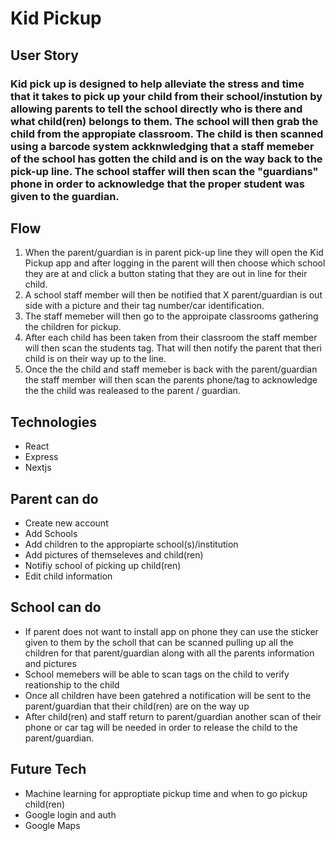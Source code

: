 # Kid Pickup

## User Story

### Kid pick up is designed to help alleviate the stress and time that it takes to pick up your child from their school/instution by allowing parents to tell the school directly who is there and what child(ren) belongs to them. The school will then grab the child from the appropiate classroom. The child is then scanned using a barcode system ackknwledging that a staff memeber of the school has gotten the child and is on the way back to the pick-up line. The school staffer will then scan the "guardians" phone in order to acknowledge that the proper student was given to the guardian.

## Flow
1. When the parent/guardian is in parent pick-up line they will open the Kid Pickup app and after logging in the parent will then choose which school they are at and click a button stating that they are out in line for their child.
2. A school staff member will then be notified that X parent/guardian is out side with a picture and their tag number/car identification.
3. The staff memeber will then go to the approipate classrooms gathering the children for pickup.
4. After each child has been taken from their classroom the staff member will then scan the students tag. That will then notify the parent that theri child is on their way up to the line.
5. Once the the child and staff memeber is back with the parent/guardian the staff member will then scan the parents phone/tag to acknowledge the the child was realeased to the parent / guardian.

## Technologies
* React
* Express
* Nextjs

## Parent can do
* Create new account
* Add Schools
* Add children to the appropiarte school(s)/institution
* Add pictures of themseleves and child(ren)
* Notifiy school of picking up child(ren)
* Edit child information

## School can do
* If parent does not want to install app on phone they can use the sticker given to them by the scholl that can be scanned pulling up all the children for that parent/guardian along with all the parents information and pictures
* School memebers will be able to scan tags on the child to verify reationship to the child
* Once all children have been gatehred a notification will be sent to the parent/guardian that their child(ren) are on the way up
* After child(ren) and staff return to parent/guardian another scan of their phone or car tag will be needed in order to release the child to the parent/guardian.




## Future Tech
* Machine learning for approptiate pickup time and when to go pickup child(ren)
* Google login and auth
* Google Maps